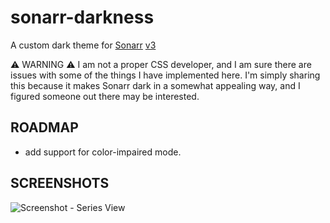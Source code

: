 # sonarr-darkness
A custom dark theme for [Sonarr](https://github.com/Sonarr/) [v3](https://forums.sonarr.tv/t/sonarr-v3-alpha/19577)

⚠ WARNING ⚠ I am not a proper CSS developer, and I am sure there are issues with some of the things I have implemented here. I'm simply sharing this because it makes Sonarr dark in a somewhat appealing way, and I figured someone out there may be interested.

## ROADMAP
- add support for color-impaired mode.

## SCREENSHOTS
![Screenshot - Series View](https://i.imgur.com/6Tgmimx.png)
